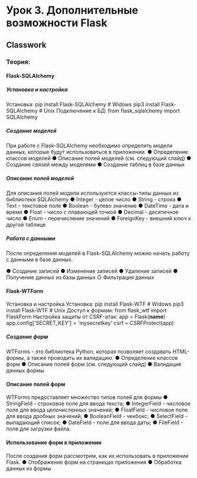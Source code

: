 # Урок 3. Дополнительные возможности Flask

## Classwork

### Теория:

#### Flask-SQLAlchemy

##### Установка и настройка

Установка:
pip install Flask-SQLAlchemy # Widows
pip3 install Flask-SQLAlchemy # Unix
Подключение к БД:
from flask_sqlalchemy import SQLAlchemy

##### Создание моделей

При работе с Flask-SQLAlchemy необходимо определить модели
данных, которые будут использоваться в приложении.
● Определение классов моделей
● Описание полей моделей (см. следующий слайд)
● Создание связей между моделями
● Создание таблиц в базе данных

##### Описание полей моделей

Для описания полей модели используются классы-типы данных
из библиотеки SQLAlchemy
● Integer - целое число
● String - строка
● Text - текстовое поле
● Boolean - булево значение
● DateTime - дата и время
● Float - число с плавающей точкой
● Decimal - десятичное число
● Enum - перечисление значений
● ForeignKey - внешний ключ к другой таблице

##### Работа с данными

После определения моделей в Flask-SQLAlchemy можно начать
работу с данными в базе данных.

● Создание записей
● Изменение записей
● Удаление записей
● Получение данных из базы данных
○ Фильтрация данных

#### Flask-WTForm

Установка и настройка
Установка:
pip install Flask-WTF # Widows
pip3 install Flask-WTF # Unix
Доступ к формам:
from flask_wtf import FlaskForm
Настройка защиты от CSRF-атак:
app = Flask(__name__)
app.config['SECRET_KEY'] = 'mysecretkey'
csrf = CSRFProtect(app)

##### Создание форм

WTForms - это библиотека Python, которая позволяет создавать
HTML-формы, а также проводить их валидацию.
● Определение классов форм
● Описание полей форм (см. следующий слайд)
● Валидация данных формы

#### Описание полей форм

WTForms предоставляет множество типов полей для формы
● StringField - строковое поле для ввода текста;
● IntegerField - числовое поле для ввода целочисленных значений;
● FloatField - числовое поле для ввода дробных значений;
● BooleanField - чекбокс;
● SelectField - выпадающий список;
● DateField - поле для ввода даты;
● FileField - поле для загрузки файла.

#### Использование форм в приложении

После создания форм рассмотрим, как их использовать в
приложении Flask.
● Отображение форм на страницах приложения
● Обработка данных из формы